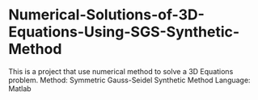 # Numerical-Solutions-of-3D-Equations-Using-SGS-Synthetic-Method
This is a project that use numerical method to solve a 3D Equations problem. 
Method: Symmetric Gauss-Seidel Synthetic Method
Language: Matlab
